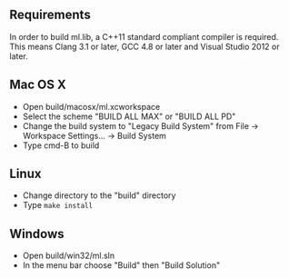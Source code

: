 ## Requirements

In order to build ml.lib, a C++11 standard compliant compiler is required. This means Clang 3.1 or later, GCC 4.8 or later and Visual Studio 2012 or later.

## Mac OS X
- Open build/macosx/ml.xcworkspace
- Select the scheme "BUILD ALL MAX" or "BUILD ALL PD"
- Change the build system to "Legacy Build System" from File → Workspace Settings... → Build System
- Type cmd-B to build

## Linux
- Change directory to the "build" directory
- Type `make install`

## Windows
- Open build/win32/ml.sln
- In the menu bar choose "Build" then "Build Solution"


